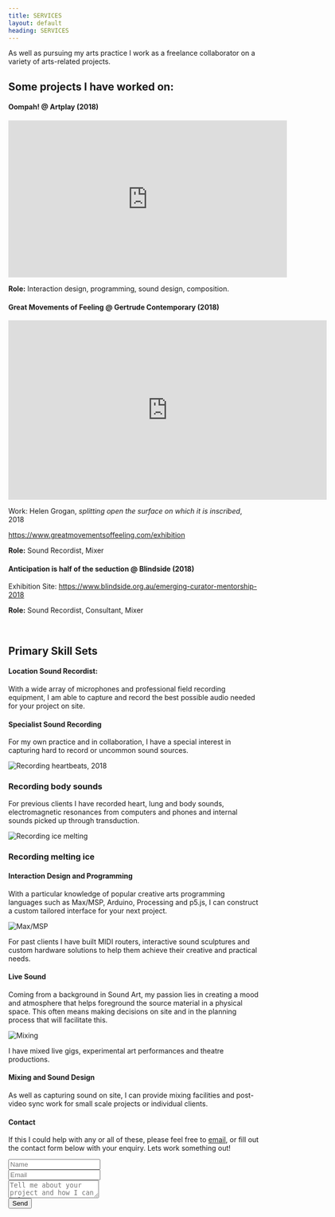 ```yaml
---
title: SERVICES
layout: default
heading: SERVICES
---
```


As well as pursuing my arts practice I work as a freelance collaborator on a variety of arts-related projects.

## Some projects I have worked on:

#### Oompah! @ Artplay (2018)
<div class="video-container">
<iframe width="560" height="315" src="https://www.youtube.com/embed/sQamogAeVo0" frameborder="0" allow="accelerometer; autoplay; encrypted-media; gyroscope; picture-in-picture" allowfullscreen></iframe>
</div>

**Role:** Interaction design, programming, sound design, composition. 

#### Great Movements of Feeling @ Gertrude Contemporary (2018)

<div class="video-container">
<iframe src="https://player.vimeo.com/video/288865428?title=0&byline=0&portrait=0" width="640" height="360" frameborder="0" allow="autoplay; fullscreen" allowfullscreen></iframe>
</div>

Work: Helen Grogan, *splitting open the surface on which it is inscribed*, 2018

<https://www.greatmovementsoffeeling.com/exhibition>

**Role:** Sound Recordist, Mixer

#### Anticipation is half of the seduction @ Blindside (2018)

Exhibition Site: 
<https://www.blindside.org.au/emerging-curator-mentorship-2018>

**Role:** Sound Recordist, Consultant, Mixer

<br>

## Primary Skill Sets

#### Location Sound Recordist:

With a  wide array of microphones and professional field recording equipment, I am able to capture and record the best possible audio needed for your project on site. 



#### Specialist Sound Recording

For my own practice and in collaboration, I have a special interest in capturing hard to record or uncommon sound sources.

![Recording heartbeats, 2018](images/reel/heartbeat.jpg)
### Recording body sounds

For previous clients I have recorded heart, lung and body sounds, electromagnetic resonances from computers and phones and internal sounds picked up through transduction. 

![Recording ice melting](image/../images/reel/contactmic.jpg)
### Recording melting ice

#### Interaction Design and Programming

With a particular knowledge of popular creative arts programming languages such as Max/MSP, Arduino, Processing and p5.js, I can construct a custom tailored interface for your next project.

![Max/MSP](images/reel/max.png)

For past clients I have built MIDI routers, interactive sound sculptures and custom hardware solutions to help them achieve their creative and practical needs.  

#### Live Sound 

Coming from a background in Sound Art, my passion lies in creating a mood and atmosphere that helps foreground the source material in a physical space. This often means making decisions on site and in the planning process that will facilitate this. 

![Mixing](images/reel/mixing.jpg)

I have mixed live gigs, experimental art performances and theatre productions.


#### Mixing and Sound Design

As well as capturing sound on site, I can provide mixing facilities and post-video sync work for small scale projects or individual clients. 

#### Contact

If this I could help with any or all of these, please feel free to [email](mailto:liamfpower@gmail.com), or fill out the contact form below with your enquiry. Lets work something out!


<div class="contact">
<form id="contactform" action="//formspree.io/liamfpower@gmail.com" method="POST">
    <div>
        <input class="mywidth" type="text" name="name" placeholder="Name">
    </div>
    <div>
        <input class="mywidth" type="email" name="_replyto" placeholder="Email" cols="2">
    </div>
    <div>
        <textarea id="messagebox" name="message" placeholder="Tell me about your project and how I can help."></textarea>
    </div>
    <div>
        <input type="submit" value="Send">
    </div>
</form>
<p>